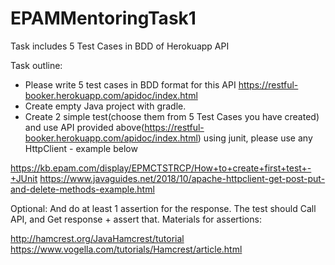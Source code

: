 # EPAMMentoringTask1
Task includes 5 Test Cases in BDD of Herokuapp API

Task outline:

* Please write 5 test cases in BDD format for this API https://restful-booker.herokuapp.com/apidoc/index.html
* Create empty Java project with gradle.
* Create 2 simple test(choose them from 5 Test Cases you have created) and use API provided above(https://restful-booker.herokuapp.com/apidoc/index.html) using junit, please use any HttpClient - example below

https://kb.epam.com/display/EPMCTSTRCP/How+to+create+first+test+-+JUnit
https://www.javaguides.net/2018/10/apache-httpclient-get-post-put-and-delete-methods-example.html

Optional: And do at least 1 assertion for the response.
The test should Call API, and Get response + assert that.
Materials for assertions:

http://hamcrest.org/JavaHamcrest/tutorial
https://www.vogella.com/tutorials/Hamcrest/article.html

